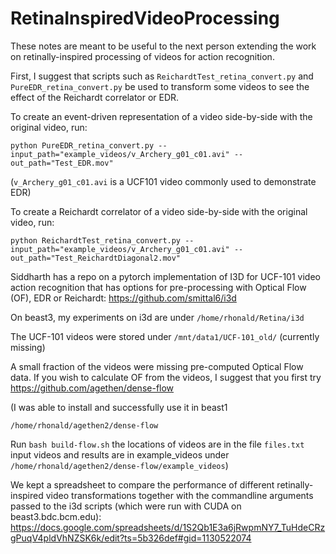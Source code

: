 # RetinaInspiredVideoProcessing

These notes are meant to be useful to the next person extending the work on retinally-inspired processing of videos for action recognition.

First, I suggest that scripts such as `ReichardtTest_retina_convert.py` and `PureEDR_retina_convert.py` be used to transform some videos to see the effect of the Reichardt correlator or EDR.

To create an event-driven representation of a video side-by-side with the original video, run:

```
python PureEDR_retina_convert.py --input_path="example_videos/v_Archery_g01_c01.avi" --out_path="Test_EDR.mov"
```

(`v_Archery_g01_c01.avi` is a UCF101 video commonly used to demonstrate EDR)

To create a Reichardt correlator of a video side-by-side with the original video, run:
```
python ReichardtTest_retina_convert.py --input_path="example_videos/v_Archery_g01_c01.avi" --out_path="Test_ReichardtDiagonal2.mov"
```

Siddharth has a repo on a pytorch implementation of I3D for UCF-101 video action recognition that has options for pre-processing with Optical Flow (OF), EDR or Reichardt: https://github.com/smittal6/i3d

On beast3, my experiments on i3d are under `/home/rhonald/Retina/i3d`

The UCF-101 videos were stored under `/mnt/data1/UCF-101_old/` (currently missing)

A small fraction of the videos were missing pre-computed Optical Flow data.
If you wish to calculate OF from the videos, I suggest that you first try
https://github.com/agethen/dense-flow

(I was able to install and successfully use it in beast1
```
/home/rhonald/agethen2/dense-flow
```
Run `bash build-flow.sh`
the locations of videos are in the file `files.txt`
input videos and results are in example_videos under `/home/rhonald/agethen2/dense-flow/example_videos`)

We kept a spreadsheet to compare the performance of different retinally-inspired video transformations together with the commandline arguments passed to the i3d scripts (which were run with CUDA on beast3.bdc.bcm.edu): https://docs.google.com/spreadsheets/d/1S2Qb1E3a6jRwpmNY7_TuHdeCRzgPuqV4pldVhNZSK6k/edit?ts=5b326def#gid=1130522074
